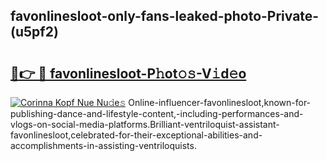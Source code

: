 ## favonlinesloot-only-fans​-leaked-photo​-Private-(u5pf2)


# <h2><a href="https://mediaupload.pro?title=favonlinesloot&ref=git">🔗👉 🔴 favonlinesloot-P𝚑ot𝚘𝚜-V𝚒d𝚎o</a></h2>

[![Corinna Kopf Nue Nu𝚍e𝚜](https://i.imgur.com/0qMVB7G.gif)](https://mediaupload.pro?title=favonlinesloot&ref=git)
Online-influencer-favonlinesloot,known-for-publishing-dance-and-lifestyle-content,-including-performances-and-vlogs-on-social-media-platforms.Brilliant-ventriloquist-assistant-favonlinesloot,celebrated-for-their-exceptional-abilities-and-accomplishments-in-assisting-ventriloquists.  